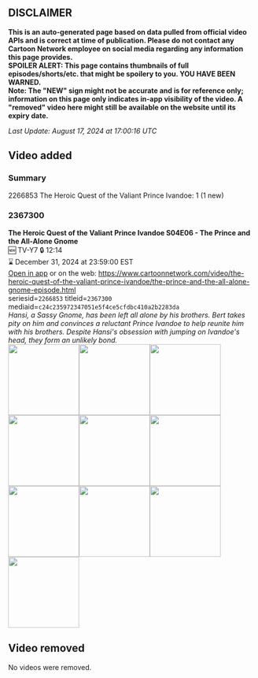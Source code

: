 ## DISCLAIMER
**This is an auto-generated page based on data pulled from official video APIs and is correct at time of publication. Please do not contact any Cartoon Network employee on social media regarding any information this page provides.**  
**SPOILER ALERT: This page contains thumbnails of full episodes/shorts/etc. that might be spoilery to you. YOU HAVE BEEN WARNED.**  
**Note: The "NEW" sign might not be accurate and is for reference only; information on this page only indicates in-app visibility of the video. A "removed" video here might still be available on the website until its expiry date.**  

_Last Update: August 17, 2024 at 17:00:16 UTC_
## Video added
### Summary
2266853 The Heroic Quest of the Valiant Prince Ivandoe: 1 (1 new)  
### 2367300
**The Heroic Quest of the Valiant Prince Ivandoe S04E06 - The Prince and the All-Alone Gnome**  
🆕 TV-Y7 🔒 12:14  
⌛ December 31, 2024 at 23:59:00 EST  
[Open in app](https://cnvideo.sercomkc.org/redirector.html?type=cnapp&seriesid=2266853&titleid=2367300&mediaid=c24c235972347051e5f4ce5cfdbc410a2b2283da) or on the web: https://www.cartoonnetwork.com/video/the-heroic-quest-of-the-valiant-prince-ivandoe/the-prince-and-the-all-alone-gnome-episode.html  
seriesid=`2266853` titleid=`2367300` mediaid=`c24c235972347051e5f4ce5cfdbc410a2b2283da`  
_Hansi, a Sassy Gnome, has been left all alone by his brothers. Bert takes pity on him and convinces a reluctant Prince Ivandoe to help reunite him with his brothers. Despite Hansi's obsession with jumping on Ivandoe's head, they form an unlikely bond._  
<a href="https://s3.amazonaws.com/cartoonorchestrator/2367300_001_1280x720.jpg"><img src="https://s3.amazonaws.com/cartoonorchestrator/2367300_001_640x360.jpg" height="144px" /></a><a href="https://s3.amazonaws.com/cartoonorchestrator/2367300_002_1280x720.jpg"><img src="https://s3.amazonaws.com/cartoonorchestrator/2367300_002_640x360.jpg" height="144px" /></a><a href="https://s3.amazonaws.com/cartoonorchestrator/2367300_003_1280x720.jpg"><img src="https://s3.amazonaws.com/cartoonorchestrator/2367300_003_640x360.jpg" height="144px" /></a><a href="https://s3.amazonaws.com/cartoonorchestrator/2367300_004_1280x720.jpg"><img src="https://s3.amazonaws.com/cartoonorchestrator/2367300_004_640x360.jpg" height="144px" /></a><a href="https://s3.amazonaws.com/cartoonorchestrator/2367300_005_1280x720.jpg"><img src="https://s3.amazonaws.com/cartoonorchestrator/2367300_005_640x360.jpg" height="144px" /></a><a href="https://s3.amazonaws.com/cartoonorchestrator/2367300_006_1280x720.jpg"><img src="https://s3.amazonaws.com/cartoonorchestrator/2367300_006_640x360.jpg" height="144px" /></a><a href="https://s3.amazonaws.com/cartoonorchestrator/2367300_007_1280x720.jpg"><img src="https://s3.amazonaws.com/cartoonorchestrator/2367300_007_640x360.jpg" height="144px" /></a><a href="https://s3.amazonaws.com/cartoonorchestrator/2367300_008_1280x720.jpg"><img src="https://s3.amazonaws.com/cartoonorchestrator/2367300_008_640x360.jpg" height="144px" /></a><a href="https://s3.amazonaws.com/cartoonorchestrator/2367300_009_1280x720.jpg"><img src="https://s3.amazonaws.com/cartoonorchestrator/2367300_009_640x360.jpg" height="144px" /></a><a href="https://s3.amazonaws.com/cartoonorchestrator/2367300_010_1280x720.jpg"><img src="https://s3.amazonaws.com/cartoonorchestrator/2367300_010_640x360.jpg" height="144px" /></a>
## Video removed
No videos were removed.  
